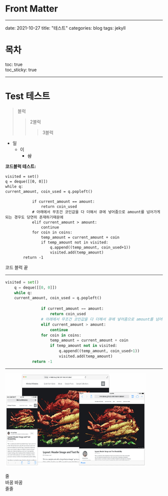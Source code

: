 # Front Matter

---

date: 2021-10-27
title: "테스트"
categories: blog
tags: jekyll

# 목차

toc: true  
toc_sticky: true

---

# Test 테스트

> 블럭
>
> > 2블럭
> >
> > > 3블럭

- 일
  - 이
    - ~~삼~~

**코드블럭 테스트:**

    visited = set()
    q = deque([[0, 0]])
    while q:
    current_amount, coin_used = q.popleft()

                if current_amount == amount:
                    return coin_used
                # 아래에서 무조건 코인값을 다 더해서 큐에 넣어줌으로 amount를 넘어가게 되는 경우도 당연히 존재하기때문에
                elif current_amount > amount:
                    continue
                for coin in coins:
                    temp_amount = current_amount + coin
                    if temp_amount not in visited:
                        q.append((temp_amount, coin_used+1))
                        visited.add(temp_amount)
            return -1

코드 블럭 끝

---

```python
visited = set()
    q = deque([[0, 0]])
    while q:
    current_amount, coin_used = q.popleft()

                if current_amount == amount:
                    return coin_used
                # 아래에서 무조건 코인값을 다 더해서 큐에 넣어줌으로 amount를 넘어가게 되는 경우도 당연히 존재하기때문에
                elif current_amount > amount:
                    continue
                for coin in coins:
                    temp_amount = current_amount + coin
                    if temp_amount not in visited:
                        q.append((temp_amount, coin_used+1))
                        visited.add(temp_amount)
            return -1
```

---

<img src="/screenshot.png" width="450px" height="300px" title="px(픽셀) 크기 설정" alt="page"></img><br/>

줄  
바꿈 바꿈  
줄줄

